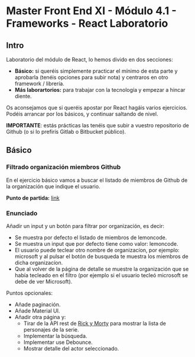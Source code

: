 # Master Front End XI - Módulo 4.1 - Frameworks - React Laboratorio

## Intro

Laboratorio del módulo de React, lo hemos divido en dos secciones:

- **Básico:** si queréis simplemente practicar el mínimo de esta parte y aprobarla (tenéis opciones para subir nota) y centraros en otro framework / librería.
- **Más laborartorios:** para trabajar con la tecnología y empezar a hincar diente.

Os aconsejamos que si queréis apostar por React hagáis varios ejercicios. Podéis arrancar por los básicos, y continuar saltando de nivel.

**IMPORTANTE**: estás prácticas las tenéis que subir a vuestro repositorio de Github (o si lo prefirís Gitlab o Bitbucket público).

## Básico

### Filtrado organización miembros Github

En el ejercicio básico vamos a buscar el listado de miembros de Github de la organización que indique el usuario.

**Punto de partida:** [link](https://github.com/Lemoncode/master-frontend-lemoncode/tree/master/04-frameworks/01-react/04-basic-app/03-list)

### Enunciado

Añadir un input y un botón para filtrar por organización, es decir:

- Se muestra por defecto el listado de miembros de lemoncode.
- Se muestra un input que por defecto tiene como valor: lemoncode.
- El usuario puede teclear otro nombre de organizacíon, por ejemplo: microsoft y al pulsar el botón de busqueda te muestra los miembros de dicha organizacíon.
- Que al volver de la página de detalle se muestre la organización que se había tecleado en el filtro (por ejemplo si el usuario tecleó microsoft se debe de ver Microsoft).

Puntos opcionales:

- Añade paginación.
- Añade Material UI.
- Añadir otra página y:
  - Tirar de la API rest de [Rick y Morty](https://rickandmortyapi.com/) para mostrar la lista de personajes de la serie.
  - Implementar la búsqueda.
  - Implementar use Debounce.
  - Mostrar detalle del actor seleccionado.
